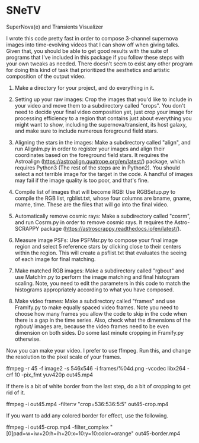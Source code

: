 # SNeTV
SuperNova(e) and Transients Visualizer

I wrote this code pretty fast in order to compose 3-channel supernova images into time-evolving videos that I can show off when giving talks. Given that, you should be able to get good results with the suite of programs that I've included in  this package if you follow these steps with your own tweaks as needed. There doesn't seem to exist any other program for doing this kind of task that prioritized the aesthetics and artistic composition of the output video.


1. Make a directory for your project, and do everything in it.

2. Setting up your raw images: Crop the images that you'd like to include in your video and move them to a subdirectory called "crops". You don't need to decide your final video composition yet, just crop your image for processing efficiency to a region that contains just about everything you might want to show, including the supernova/transient, its host galaxy, and make sure to include numerous foreground field stars.

2. Aligning the stars in the images: Make a subdirectory called "align", and run AlignIm.py in order to register your images and align their coordinates based on the foreground field stars. It requires the Astroalign (https://astroalign.quatrope.org/en/latest/) package, which requires Python3 (The rest of the steps are in Python2). You should select a not terrible image for the target in the code. A handful of images may fail if the image quality is too poor, and that's fine.

3. Compile list of images that will become RGB: Use RGBSetup.py to compile the RGB list, rgblist.txt, whose four columns are bname, gname, rname, time. These are the files that will go into the final video.

4. Automatically remove cosmic rays: Make a subdirectory called "cosrm", and run Cosrm.py in order to remove cosmic rays. It requires the Astro-SCRAPPY package (https://astroscrappy.readthedocs.io/en/latest/).

5. Measure image PSFs: Use PSFMsr.py to compose your final image region and select 5 reference stars by clicking close to their centers within the region. This will create a psflist.txt that evaluates the seeing of each image for final matching.

6. Make matched RGB images: Make a subdirectory called "rgbout" and use MatchIm.py to perform the image matching and final histogram scaling. Note, you need to edit the parameters in this code to match the histograms appropriately according to what you have composed.

7. Make video frames: Make a subdirectory called "frames" and use Framify.py to make equally spaced video frames. Note you need to choose how many frames you allow the code to skip in the code when there is a gap in the time series. Also, check what the dimensions of the rgbout/ images are, because the video frames need to be even dimension on both sides. Do some last minute cropping in Framify.py otherwise.

Now you can make your video. I prefer to use ffmpeg. Run this, and change the resolution to the pixel scale of your frames.

ffmpeg -r 45 -f image2 -s 546x546 -i frames/%04d.png -vcodec libx264 -crf 10 -pix_fmt yuv420p out45.mp4

If there is a bit of white border from the last step, do a bit of cropping to get rid of it.

ffmpeg -i out45.mp4 -filter:v "crop=536:536:5:5" out45-crop.mp4

If you want to add any colored border for effect, use the following.

ffmpeg -i out45-crop.mp4 -filter_complex "[0]pad=w=iw+20:h=ih+20:x=10:y=10:color=orange" out45-border.mp4